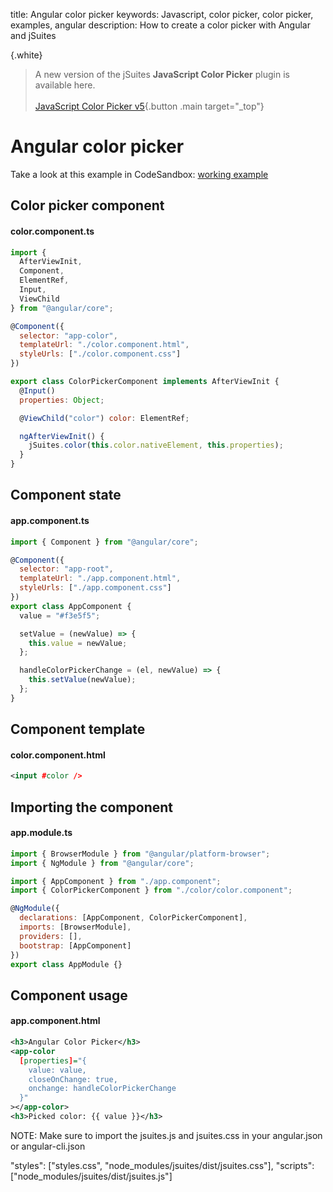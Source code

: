 title: Angular color picker
keywords: Javascript, color picker, color picker, examples, angular
description: How to create a color picker with Angular and jSuites

{.white}
> A new version of the jSuites **JavaScript Color Picker** plugin is available here.
> <br><br>
> [JavaScript Color Picker v5](/docs/color-picker){.button .main target="_top"}


Angular color picker
====================

Take a look at this example in CodeSandbox: [working example](https://codesandbox.io/s/jsuites-angular-color-picker-bubgh)

Color picker component
----------------------

#### color.component.ts

```javascript
import {
  AfterViewInit,
  Component,
  ElementRef,
  Input,
  ViewChild
} from "@angular/core";

@Component({
  selector: "app-color",
  templateUrl: "./color.component.html",
  styleUrls: ["./color.component.css"]
})

export class ColorPickerComponent implements AfterViewInit {
  @Input()
  properties: Object;

  @ViewChild("color") color: ElementRef;

  ngAfterViewInit() {
    jSuites.color(this.color.nativeElement, this.properties);
  }
}
```
  

Component state
---------------

#### app.component.ts

```javascript
import { Component } from "@angular/core";

@Component({
  selector: "app-root",
  templateUrl: "./app.component.html",
  styleUrls: ["./app.component.css"]
})
export class AppComponent {
  value = "#f3e5f5";

  setValue = (newValue) => {
    this.value = newValue;
  };

  handleColorPickerChange = (el, newValue) => {
    this.setValue(newValue);
  };
}
```

Component template
------------------

#### color.component.html

```xml
<input #color />
```

Importing the component
-----------------------

#### app.module.ts

```javascript
import { BrowserModule } from "@angular/platform-browser";
import { NgModule } from "@angular/core";

import { AppComponent } from "./app.component";
import { ColorPickerComponent } from "./color/color.component";

@NgModule({
  declarations: [AppComponent, ColorPickerComponent],
  imports: [BrowserModule],
  providers: [],
  bootstrap: [AppComponent]
})
export class AppModule {}
```

Component usage
---------------

#### app.component.html

```xml
<h3>Angular Color Picker</h3>
<app-color
  [properties]="{
    value: value,
    closeOnChange: true,
    onchange: handleColorPickerChange
  }"
></app-color>
<h3>Picked color: {{ value }}</h3>
```

NOTE: Make sure to import the jsuites.js and jsuites.css in your angular.json or angular-cli.json

"styles": ["styles.css", "node_modules/jsuites/dist/jsuites.css"],
"scripts": ["node_modules/jsuites/dist/jsuites.js"]
